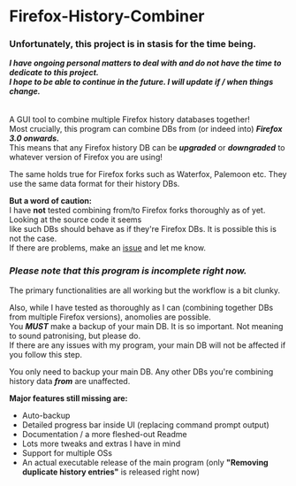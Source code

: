 # Firefox-History-Combiner

### Unfortunately, this project is in stasis for the time being. 
***I have ongoing personal matters to deal with and do not have the time to dedicate to this project.*** <br />
***I hope to be able to continue in the future. I will update if / when things change.*** <br />
<br />
<br />
A GUI tool to combine multiple Firefox history databases together! <br />
Most crucially, this program can combine DBs from (or indeed into) ***Firefox 3.0 onwards.*** <br />
This means that any Firefox history DB can be ***upgraded*** or ***downgraded*** to whatever version of Firefox you are using! <br />

The same holds true for Firefox forks such as Waterfox, Palemoon etc. They use the same data format for their history DBs. <br />

**But a word of caution:** <br />
I have **not** tested combining from/to Firefox forks thoroughly as of yet. Looking at the source code it seems <br />
like such DBs should behave as if they're Firefox DBs. It is possible this is not the case. <br />
If there are problems, make an [issue](https://github.com/JoshCode94/Firefox-History-Combiner/issues/new) and let me know.

### *Please note that this program is incomplete right now.*
The primary functionalities are all working but the workflow is a bit clunky. <br />

Also, while I have tested as thoroughly as I can (combining together DBs from multiple Firefox versions), anomolies are possible. <br />
You ***MUST*** make a backup of your main DB. It is so important. Not meaning to sound patronising, but please do. <br />
If there are any issues with my program, your main DB will not be affected if you follow this step.

You only need to backup your main DB. Any other DBs you're combining history data ***from*** are unaffected.


**Major features still missing are:**
- Auto-backup
- Detailed progress bar inside UI (replacing command prompt output)
- Documentation / a more fleshed-out Readme
- Lots more tweaks and extras I have in mind
- Support for multiple OSs
- An actual executable release of the main program (only **"Removing duplicate history entries"** is released right now)
